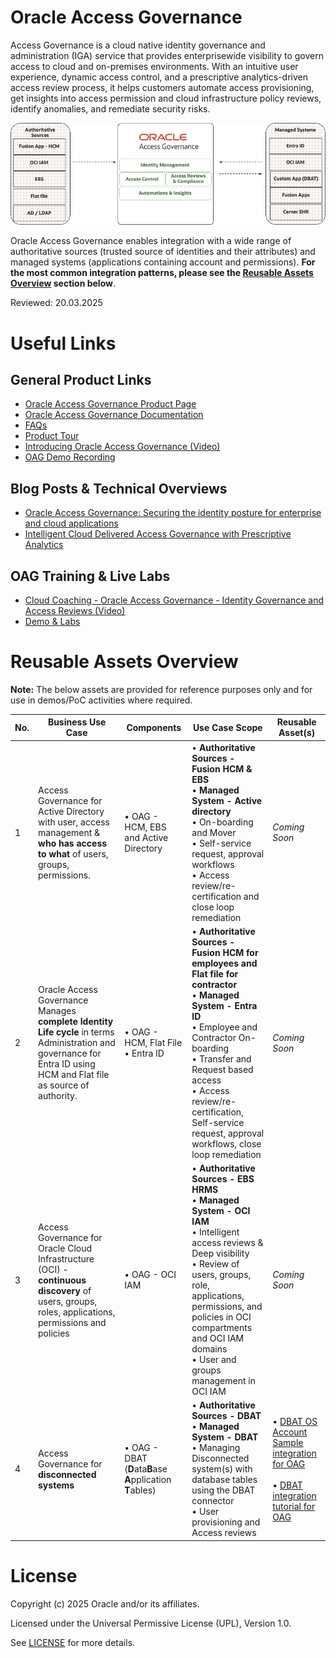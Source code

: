 # Oracle Access Governance

Access Governance is a cloud native identity governance and administration (IGA) service that provides enterprisewide visibility to govern access to cloud and on-premises environments. With an intuitive user experience, dynamic access control, and a prescriptive analytics-driven access review process, it helps customers automate access provisioning, get insights into access permission and cloud infrastructure policy reviews, identify anomalies, and remediate security risks.

![OAG Use Case](shared_images/OAG_Use_Cases.png)

Oracle Access Governance enables integration with a wide range of authoritative sources (trusted source of identities and their attributes) and managed systems (applications containing account and permissions). **For the most common integration patterns, please see the [Reusable Assets Overview](#reusable-assets-overview) section below**.

Reviewed: 20.03.2025

# Useful Links

## General Product Links

- [Oracle Access Governance Product Page](https://www.oracle.com/in/security/cloud-security/access-governance/)
- [Oracle Access Governance Documentation](https://docs.oracle.com/en/cloud/paas/access-governance/index.html)
- [FAQs](https://www.oracle.com/uk/security/cloud-security/access-governance/faq/)
- [Product Tour](https://www.oracle.com/webfolder/s/quicktours/paas/pt-sec-access-governance/index.html)
- [Introducing Oracle Access Governance (Video)](https://www.youtube.com/watch?v=wnhiRRAPqho)
- [OAG Demo Recording](https://www.youtube.com/watch?v=GJEPEJlQOmQ)

## Blog Posts & Technical Overviews

- [Oracle Access Governance: Securing the identity posture for enterprise and cloud applications](https://blogs.oracle.com/cloud-infrastructure/post/securing-identity-posture)
- [Intelligent Cloud Delivered Access Governance with Prescriptive Analytics](https://blogs.oracle.com/cloudsecurity/post/intelligent-cloud-delivered-access-governance-with-prescriptive-analytics)

## OAG Training & Live Labs

- [Cloud Coaching - Oracle Access Governance - Identity Governance and Access Reviews (Video)](https://www.youtube.com/watch?v=9reHN697x6g)
- [Demo & Labs](https://luna.oracle.com/lab/6345863c-42c4-4f17-96fc-130278ac4b1f/steps)

# Reusable Assets Overview

**Note:** The below assets are provided for reference purposes only and for use in demos/PoC activities where required.

| **No.**   | **Business Use Case** | **Components** | **Use Case Scope** | **Reusable Asset(s)** |
|-----------|-----------------------|----------------|--------------------|-----------------------|
| 1 | Access Governance for Active Directory with user, access  management & **who has access to what** of users, groups, permissions. | • OAG - HCM, EBS and Active Directory | • **Authoritative Sources - Fusion HCM & EBS** <br>• **Managed System - Active directory** <br>• On-boarding and Mover <br>• Self-service request, approval workflows <br>• Access review/re-certification and close loop remediation | _Coming_ _Soon_ |
| 2 | Oracle Access Governance Manages **complete Identity Life cycle** in terms Administration and governance for Entra ID using HCM and Flat file as source of authority. | • OAG - HCM, Flat File <br>• Entra ID | • **Authoritative Sources - Fusion HCM for employees and Flat file for contractor** <br>• **Managed System - Entra ID** <br>• Employee and Contractor On-boarding <br>• Transfer and Request based access <br>• Access review/re-certification, Self-service request, approval workflows, close loop remediation | _Coming_ _Soon_ |
| 3 | Access Governance for Oracle Cloud Infrastructure (OCI) - **continuous discovery** of users, groups, roles, applications, permissions and policies | • OAG - OCI IAM | • **Authoritative Sources - EBS HRMS** <br>• **Managed System - OCI IAM** <br>• Intelligent access reviews & Deep visibility <br>• Review of users, groups, role, applications, permissions, and policies in OCI compartments and OCI IAM domains <br>• User and groups management in OCI IAM | _Coming_ _Soon_ |
| 4 | Access Governance for **disconnected systems** | • OAG - DBAT (**D**ata**B**ase **A**pplication **T**ables) | • **Authoritative Sources - DBAT**  <br>• **Managed System - DBAT** <br>• Managing Disconnected system(s) with database tables using the DBAT connector <br>• User provisioning and Access reviews | • [DBAT OS Account Sample integration for OAG](dbat-os-accounts-sample/README.md) <br><br>• [DBAT integration tutorial for OAG](https://www.youtube.com/watch?v=SNyyI0vO_yw) |

# License

Copyright (c) 2025 Oracle and/or its affiliates.

Licensed under the Universal Permissive License (UPL), Version 1.0.

See [LICENSE](https://github.com/oracle-devrel/technology-engineering/blob/main/LICENSE) for more details.
